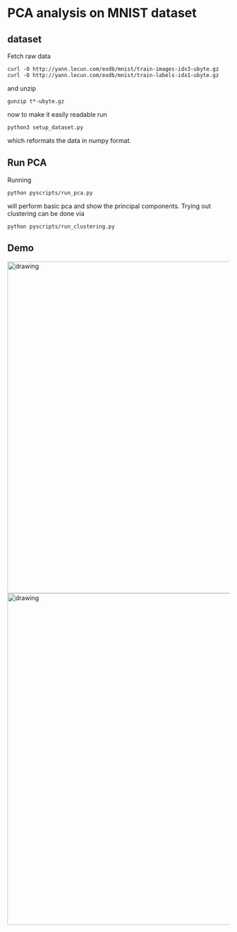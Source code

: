 # PCA analysis on MNIST dataset

## dataset
Fetch raw data

    curl -O http://yann.lecun.com/exdb/mnist/train-images-idx3-ubyte.gz
    curl -O http://yann.lecun.com/exdb/mnist/train-labels-idx1-ubyte.gz

and unzip

    gunzip t*-ubyte.gz

now to make it easily readable run

    python3 setup_dataset.py

which reformats the data in numpy format.


## Run PCA
Running 
    
    python pyscripts/run_pca.py

will perform basic pca and show the principal components.
Trying out clustering can be done via

    python pyscripts/run_clustering.py


## Demo
<img src="images/clustering.png" alt="drawing" width="750"/>

<img src="images/reconstruction.gif" alt="drawing" width="750"/>